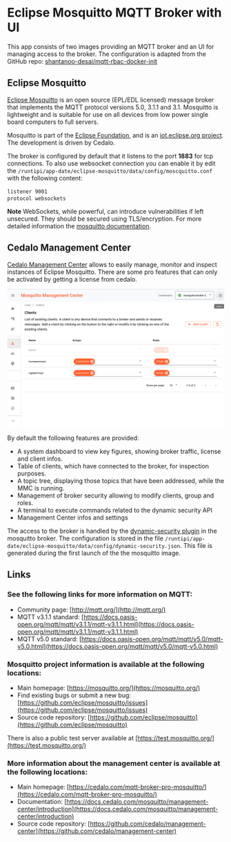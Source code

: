 # Eclipse Mosquitto MQTT Broker with UI

This app consists of two images providing an MQTT broker and an UI for managing access to the broker.
The configuration is adapted from the GitHub repo: [shantanoo-desai/mqtt-rbac-docker-init](https://github.com/shantanoo-desai/mqtt-rbac-docker-init)


## Eclipse Mosquitto

[Eclipse Mosquitto](https://mosquitto.org/) is an open source (EPL/EDL licensed) message broker that implements the MQTT protocol versions 5.0, 3.1.1 and 3.1. Mosquitto is lightweight and is suitable for use on all devices from low power single board computers to full servers.

Mosquitto is part of the [Eclipse Foundation](https://eclipse.org/), and is an [iot.eclipse.org project](https://iot.eclipse.org/). The development is driven by Cedalo.

The broker is configured by default that it listens to the port **1883** for tcp connections.
To also use websocket connection you can enable it by edit the `/runtipi/app-date/eclipse-mosquitto/data/config/moscquitto.conf` with the following content:

```
listener 9001
protocol websockets
```

**Note**
WebSockets, while powerful, can introduce vulnerabilities if left unsecured. They should be secured using TLS/encryption.
For more detailed information the [mosquitto documentation](https://mosquitto.org/man/mosquitto-conf-5.html). 


## Cedalo Management Center

[Cedalo Management Center](https://github.com/cedalo/management-center) allows to easily manage, monitor and inspect instances of Eclipse Mosquitto. There are some pro features that can only be activated by getting a license from cedalo.

![cedalo_mgm_center.png](https://github.com/runtipi/runtipi-appstore/blob/master/apps/eclipse-mosquitto/metadata/cedalo_mgm_center.png)

By default the following features are provided:

- A system dashboard to view key figures, showing broker traffic, license and client infos.
- Table of clients, which have connected to the broker, for inspection purposes.
- A topic tree, displaying those topics that have been addressed, while the MMC is running.
- Management of broker security allowing to modify clients, group and roles.
- A terminal to execute commands related to the dynamic security API
- Management Center infos and settings

The access to the broker is handled by the [dynamic-security plugin](https://mosquitto.org/documentation/dynamic-security/) in the mosquitto broker. The configuration is stored in the file `/runtipi/app-date/eclipse-mosquitto/data/config/dynamic-security.json`. This file is generated during the first launch of the the mosquitto image.


## Links

### See the following links for more information on MQTT:

- Community page: [http://mqtt.org/](http://mqtt.org/)
- MQTT v3.1.1 standard: [https://docs.oasis-open.org/mqtt/mqtt/v3.1.1/mqtt-v3.1.1.html](https://docs.oasis-open.org/mqtt/mqtt/v3.1.1/mqtt-v3.1.1.html)
- MQTT v5.0 standard: [https://docs.oasis-open.org/mqtt/mqtt/v5.0/mqtt-v5.0.html](https://docs.oasis-open.org/mqtt/mqtt/v5.0/mqtt-v5.0.html)

### Mosquitto project information is available at the following locations:

- Main homepage: [https://mosquitto.org/](https://mosquitto.org/)
- Find existing bugs or submit a new bug: [https://github.com/eclipse/mosquitto/issues](https://github.com/eclipse/mosquitto/issues)
- Source code repository: [https://github.com/eclipse/mosquitto](https://github.com/eclipse/mosquitto)

There is also a public test server available at [https://test.mosquitto.org/](https://test.mosquitto.org/)

### More information about the management center is available at the following locations:

- Main homepage: [https://cedalo.com/mqtt-broker-pro-mosquitto/](https://cedalo.com/mqtt-broker-pro-mosquitto/)
- Documentation: [https://docs.cedalo.com/mosquitto/management-center/introduction](https://docs.cedalo.com/mosquitto/management-center/introduction)
- Source code repository: [https://github.com/cedalo/management-center](https://github.com/cedalo/management-center)
